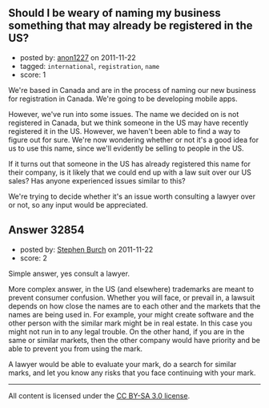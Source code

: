 ## Should I be weary of naming my business something that may already be registered in the US?

- posted by: [anon1227](https://stackexchange.com/users/-1/14573-anon1227) on 2011-11-22
- tagged: `international`, `registration`, `name`
- score: 1

We're based in Canada and are in the process of naming our new business for registration in Canada. We're going to be developing mobile apps.

However, we've run into some issues. The name we decided on is not registered in Canada, but we think someone in the US may have recently registered it in the US. However, we haven't been able to find a way to figure out for sure. We're now wondering whether or not it's a good idea for us to use this name, since we'll evidently be selling to people in the US.

If it turns out that someone in the US has already registered this name for their company, is it likely that we could end up with a law suit over our US sales? Has anyone experienced issues similar to this?

We're trying to decide whether it's an issue worth consulting a lawyer over or not, so any input would be appreciated.


## Answer 32854

- posted by: [Stephen Burch](https://stackexchange.com/users/-1/13763-stephen-burch) on 2011-11-22
- score: 2

Simple answer, yes consult a lawyer.

More complex answer, in the US (and elsewhere) trademarks are meant to prevent consumer confusion. Whether you will face, or prevail in, a lawsuit depends on how close the names are to each other and the markets that the names are being used in. For example, your might create software and the other person with the similar mark might be in real estate. In this case you might not run in to any legal trouble. On the other hand, if you are in the same or similar markets, then the other company would have priority and be able to prevent you from using the mark. 

A lawyer would be able to evaluate your mark, do a search for similar marks, and let you know any risks that you face continuing with your mark.   



---

All content is licensed under the [CC BY-SA 3.0 license](https://creativecommons.org/licenses/by-sa/3.0/).
